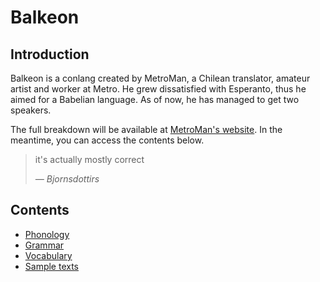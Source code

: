 # Balkeon
## Introduction
Balkeon is a conlang created by MetroMan, a Chilean translator, amateur artist and worker at Metro. He grew dissatisfied with Esperanto, thus he aimed for a Babelian language. As of now, he has managed to get two speakers.

The full breakdown will be available at [MetroMan's website](https://www.metroman.me/). In the meantime, you can access the contents below.

<blockquote>
<p>it's actually mostly correct</p>
<cite>― Bjornsdottirs</cite>
</blockquote>

## Contents
- [Phonology](Phonology/index.md)
- [Grammar](Grammar/index.md)
- [Vocabulary](Vocabulary/index.md)
- [Sample texts](Literature/index.md)

